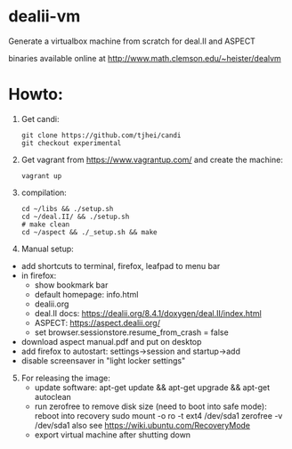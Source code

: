 # dealii-vm

Generate a virtualbox machine from scratch for deal.II and ASPECT

binaries available online at http://www.math.clemson.edu/~heister/dealvm

# Howto:

1. Get candi:
   ```
   git clone https://github.com/tjhei/candi
   git checkout experimental
   ```
2. Get vagrant from https://www.vagrantup.com/ and create the machine:

    ```
    vagrant up
    ```
3. compilation:

    ```
    cd ~/libs && ./setup.sh
    cd ~/deal.II/ && ./setup.sh
    # make clean
    cd ~/aspect && ./_setup.sh && make
    ```
4. Manual setup:
  - add shortcuts to terminal, firefox, leafpad to menu bar
  - in firefox:
    - show bookmark bar
    - default homepage: info.html
    - dealii.org
    - deal.II docs: https://dealii.org/8.4.1/doxygen/deal.II/index.html
    - ASPECT: https://aspect.dealii.org/
    - set browser.sessionstore.resume_from_crash = false
  - download aspect manual.pdf and put on desktop
  - add firefox to autostart: settings->session and startup->add
  - disable screensaver in "light locker settings"
5. For releasing the image:
   - update software: apt-get update && apt-get upgrade && apt-get autoclean
   - run zerofree to remove disk size (need to boot into safe mode):
     reboot into recovery
     sudo mount -o ro -t ext4 /dev/sda1 
     zerofree -v /dev/sda1
     also see https://wiki.ubuntu.com/RecoveryMode
   - export virtual machine after shutting down

